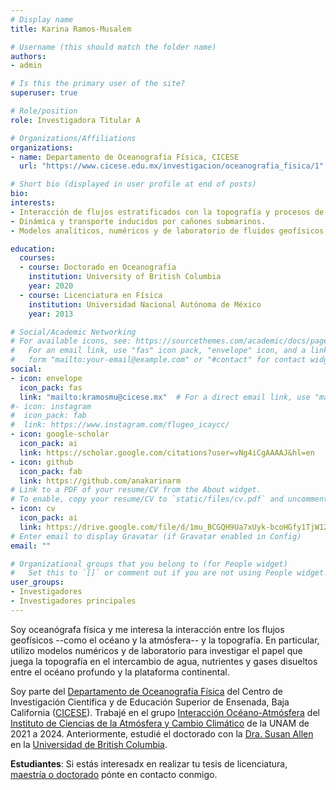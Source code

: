 ```yaml
---
# Display name
title: Karina Ramos-Musalem

# Username (this should match the folder name)
authors:
- admin

# Is this the primary user of the site?
superuser: true

# Role/position
role: Investigadora Titular A

# Organizations/Affiliations
organizations: 
- name: Departamento de Oceanografía Física, CICESE
  url: "https://www.cicese.edu.mx/investigacion/oceanografia_fisica/1"

# Short bio (displayed in user profile at end of posts)
bio: 
interests:
- Interacción de flujos estratificados con la topografía y procesos de mezcla asociados.
- Dinámica y transporte inducidos por cañones submarinos.
- Modelos analíticos, numéricos y de laboratorio de fluidos geofísicos.

education:
  courses:
  - course: Doctorado en Oceanografía
    institution: University of British Columbia
    year: 2020
  - course: Licenciatura en Física  
    institution: Universidad Nacional Autónoma de México
    year: 2013

# Social/Academic Networking
# For available icons, see: https://sourcethemes.com/academic/docs/page-builder/#icons
#   For an email link, use "fas" icon pack, "envelope" icon, and a link in the
#   form "mailto:your-email@example.com" or "#contact" for contact widget.
social:
- icon: envelope
  icon_pack: fas
  link: "mailto:kramosmu@cicese.mx"  # For a direct email link, use "mailto:kramosmu@atmosfera.unam.mx".
#- icon: instagram
#  icon_pack: fab
#  link: https://www.instagram.com/flugeo_icaycc/
- icon: google-scholar
  icon_pack: ai
  link: https://scholar.google.com/citations?user=vNg4iCgAAAAJ&hl=en
- icon: github
  icon_pack: fab
  link: https://github.com/anakarinarm
# Link to a PDF of your resume/CV from the About widget.
# To enable, copy your resume/CV to `static/files/cv.pdf` and uncomment the lines below.
- icon: cv
  icon_pack: ai
  link: https://drive.google.com/file/d/1mu_BCGQH9Ua7xUyk-bcoHGfy1TjW12Gf/view?usp=sharing
# Enter email to display Gravatar (if Gravatar enabled in Config)
email: ""

# Organizational groups that you belong to (for People widget)
#   Set this to `[]` or comment out if you are not using People widget.
user_groups:
- Investigadores
- Investigadores principales
---
```


Soy oceanógrafa física y me interesa la interacción entre los flujos geofísicos --como el océano y la atmósfera--
 y la topografía. En particular, utilizo modelos numéricos y de laboratorio para investigar el papel que juega la 
topografía en el intercambio de agua, nutrientes y gases disueltos entre el océano profundo 
y la plataforma continental.

Soy parte del [Departamento de Oceanografía Física](https://www.cicese.edu.mx/investigacion/oceanografia_fisica/1) del Centro de Investigación Científica y de Educación Superior de Ensenada, Baja California ([CICESE](https://www.cicese.edu.mx/)).
Trabajé en el grupo [Interacción Océano-Atmósfera](http://grupo-ioa.atmosfera.unam.mx/index.php/) del [Instituto de Ciencias de la Atmósfera y Cambio Climático](https://www.atmosfera.unam.mx/) de la UNAM de 2021 a 2024.
Anteriormente, estudié el doctorado con la [Dra. Susan Allen](https://www.eoas.ubc.ca/~sallen/) en la [Universidad de British Columbia](https://www.eoas.ubc.ca).

**Estudiantes**: Si estás interesadx en realizar tu tesis de licenciatura, [maestría o doctorado](https://posgrados.cicese.mx/) pónte en contacto conmigo.  
 
